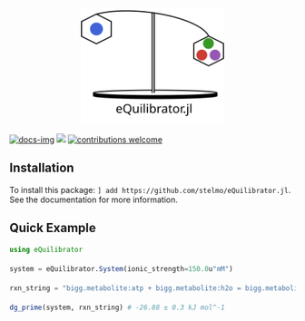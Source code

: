 <br>
<div align="center">
    <img src="docs/src/assets/header.svg?maxAge=0" width="50%">
</div>

[docs-img]:https://img.shields.io/badge/docs-latest-blue.svg
[docs-url]: https://stelmo.github.io/eQuilibrator.jl/dev
 
[ci-img]: https://github.com/stelmo/eQuilibrator.jl/actions/workflows/ci.yml/badge.svg?branch=main
[ci-url]: https://github.com/stelmo/eQuilibrator.jl/actions/workflows/ci.yml

[cov-img]: https://codecov.io/gh/stelmo/eQuilibrator.jl/branch/main/graph/badge.svg?token=WIQVsI0ZGJ
[cov-url]: https://codecov.io/gh/stelmo/eQuilibrator.jl

[contrib]: https://img.shields.io/badge/contributions-welcome-brightgreen.svg?style=flat

[license-img]: http://img.shields.io/badge/license-MIT-brightgreen.svg?style=flat
[license-url]: LICENSE

[![docs-img]][docs-url] [![][license-img]][license-url] [![contributions welcome][contrib]](https://github.com/stelmo/eQuilibrator.jl/issues)

## Installation

To install this package: `] add https://github.com/stelmo/eQuilibrator.jl`. See the documentation for more information.

## Quick Example
```julia
using eQuilibrator

system = eQuilibrator.System(ionic_strength=150.0u"mM")

rxn_string = "bigg.metabolite:atp + bigg.metabolite:h2o = bigg.metabolite:adp + bigg.metabolite:pi"

dg_prime(system, rxn_string) # -26.88 ± 0.3 kJ mol^-1
```
